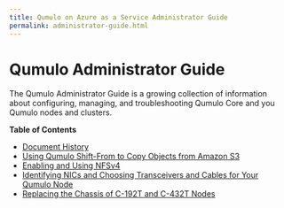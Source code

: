 ```yaml
---
title: Qumulo on Azure as a Service Administrator Guide
permalink: administrator-guide.html
---
```


# Qumulo Administrator Guide
The Qumulo Administrator Guide is a growing collection of information about configuring, managing, and troubleshooting Qumulo Core and you Qumulo nodes and clusters.

**Table of Contents**
* [Document History](/administrator-guide-document-history.md)
* [Using Qumulo Shift-From to Copy Objects from Amazon S3](/shift-from-s3.md)
* [Enabling and Using NFSv4](/administrator_guide/nfs4.md)
* [Identifying NICs and Choosing Transceivers and Cables for Your Qumulo Node](/nics-transceivers-cables.md)
* [Replacing the Chassis of C-192T and C-432T Nodes](/c-192t-c-432t-chassis-replacement.md)
